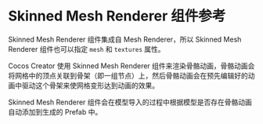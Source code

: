 # Skinned Mesh Renderer 组件参考

Skinned Mesh Renderer 组件集成自 Mesh Renderer，所以 Skinned Mesh Renderer 组件也可以指定 `mesh` 和 `textures` 属性。

Cocos Creator 使用 Skinned Mesh Renderer 组件来渲染骨骼动画，骨骼动画会将网格中的顶点关联到骨架（即一组节点）上，然后骨骼动画会在预先编辑好的动画中驱动这个骨架来使网格变形达到动画的效果。

Skinned Mesh Renderer 组件会在模型导入的过程中根据模型是否存在骨骼动画自动添加到生成的 Prefab 中。

